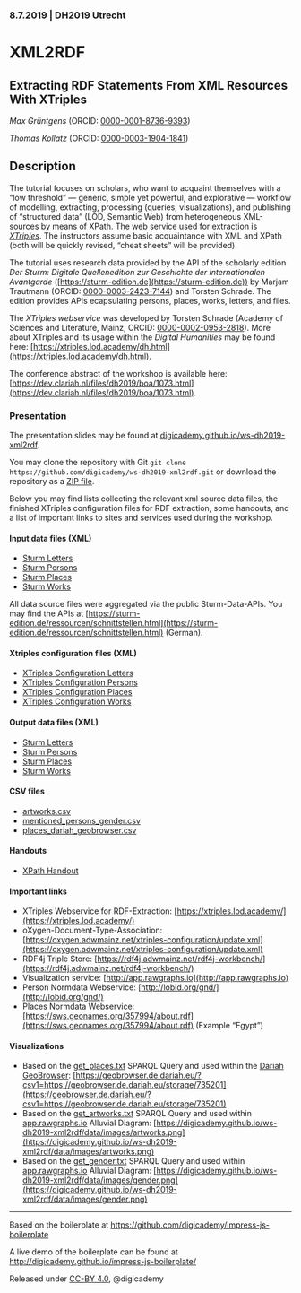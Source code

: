 ### 8.7.2019 | DH2019 Utrecht

# XML2RDF

## Extracting RDF Statements From XML Resources With XTriples

_Max Grüntgens_ (ORCID: [0000-0001-8736-9393](https://orcid.org/0000-0001-8736-9393))

_Thomas Kollatz_ (ORCID: [0000-0003-1904-1841](https://orcid.org/0000-0003-1904-1841))

## Description

The tutorial focuses on scholars, who want to acquaint themselves with a “low threshold” — generic, simple yet powerful, and explorative — workflow of modelling, extracting, processing (queries, visualizations), and publishing of “structured data” (LOD, Semantic Web) from heterogeneous XML-sources by means of XPath. The web service used for extraction is [_XTriples_](https://xtriples.lod.academy). The instructors assume basic acquaintance with XML and XPath (both will be quickly revised, “cheat sheets” will be provided).

The tutorial uses research data provided by the API of the scholarly edition _Der Sturm: Digitale Quellenedition zur Geschichte der internationalen Avantgarde_ ([https://sturm-edition.de](https://sturm-edition.de)) by Marjam Trautmann (ORCID: [0000-0003-2423-7144](https://orcid.org/0000-0003-2423-7144)) and Torsten Schrade. The edition provides APIs ecapsulating persons, places, works, letters, and files.

The _XTriples webservice_ was developed by Torsten Schrade (Academy of Sciences and Literature, Mainz, ORCID: [0000-0002-0953-2818](https://orcid.org/0000-0002-0953-2818)). More about XTriples and its usage within the _Digital Humanities_ may be found here: [https://xtriples.lod.academy/dh.html](https://xtriples.lod.academy/dh.html).

The conference abstract of the workshop is available here: [https://dev.clariah.nl/files/dh2019/boa/1073.html](https://dev.clariah.nl/files/dh2019/boa/1073.html).

### Presentation

The presentation slides may be found at [digicademy.github.io/ws-dh2019-xml2rdf](https://digicademy.github.io/ws-dh2019-xml2rdf).

You may clone the repository with Git `git clone https://github.com/digicademy/ws-dh2019-xml2rdf.git` or download the repository as a [ZIP file](https://github.com/digicademy/ws-dh2019-xml2rdf/archive/master.zip).

Below you may find lists collecting the relevant xml source data files, the finished XTriples configuration files for RDF extraction, some  handouts, and a list of important links to sites and services used during the workshop.

#### Input data files (XML)

* [Sturm Letters](https://digicademy.github.io/ws-dh2019-xml2rdf/data/source/sturm_letters.xml)
* [Sturm Persons](https://digicademy.github.io/ws-dh2019-xml2rdf/data/source/sturm_persons.xml)
* [Sturm Places](https://digicademy.github.io/ws-dh2019-xml2rdf/data/source/sturm_places.xml)
* [Sturm Works](https://digicademy.github.io/ws-dh2019-xml2rdf/data/source/sturm_works.xml)

All data source files were aggregated via the public Sturm-Data-APIs. You may find the APIs at [https://sturm-edition.de/ressourcen/schnittstellen.html](https://sturm-edition.de/ressourcen/schnittstellen.html) (German).

#### Xtriples configuration files (XML)

* [XTriples Configuration Letters](https://digicademy.github.io/ws-dh2019-xml2rdf/data/config/sturm_config_letters_xtriples.xml)
* [XTriples Configuration Persons](https://digicademy.github.io/ws-dh2019-xml2rdf/data/config/sturm_config_persons_xtriples.xml)
* [XTriples Configuration Places](https://digicademy.github.io/ws-dh2019-xml2rdf/data/config/sturm_config_places_xtriples.xml)
* [XTriples Configuration Works](https://digicademy.github.io/ws-dh2019-xml2rdf/data/config/sturm_config_works_xtriples.xml)


#### Output data files (XML)

* [Sturm Letters](https://digicademy.github.io/ws-dh2019-xml2rdf/data/output/sturm_output_letters.rdf)
* [Sturm Persons](https://digicademy.github.io/ws-dh2019-xml2rdf/data/output/sturm_output_persons.rdf)
* [Sturm Places](https://digicademy.github.io/ws-dh2019-xml2rdf/data/output/sturm_output_places.rdf)
* [Sturm Works](https://digicademy.github.io/ws-dh2019-xml2rdf/data/output/sturm_output_works.rdf)

#### CSV files

* [artworks.csv](https://digicademy.github.io/ws-dh2019-xml2rdf/data/csv/artworks.csv)
* [mentioned_persons_gender.csv](https://digicademy.github.io/ws-dh2019-xml2rdf/data/csv/mentioned_persons_gender.csv)
* [places_dariah_geobrowser.csv](https://digicademy.github.io/ws-dh2019-xml2rdf/data/csv/places_dariah_geobrowser.csv)

#### Handouts

* [XPath Handout](https://digicademy.github.io/ws-dh2019-xml2rdf/data/handouts/Handout-XML-English_2019.pdf)

#### Important links

* XTriples Webservice for RDF-Extraction: [https://xtriples.lod.academy/](https://xtriples.lod.academy/)
* oXygen-Document-Type-Association: [https://oxygen.adwmainz.net/xtriples-configuration/update.xml](https://oxygen.adwmainz.net/xtriples-configuration/update.xml)
* RDF4j Triple Store: [https://rdf4j.adwmainz.net/rdf4j-workbench/](https://rdf4j.adwmainz.net/rdf4j-workbench/)
* Visualization service: [http://app.rawgraphs.io](http://app.rawgraphs.io)
* Person Normdata Webservice: [http://lobid.org/gnd/](http://lobid.org/gnd/)
* Places Normdata Webservice: [https://sws.geonames.org/357994/about.rdf](https://sws.geonames.org/357994/about.rdf) (Example “Egypt”) 

#### Visualizations

* Based on the [get_places.txt](https://digicademy.github.io/ws-dh2019-xml2rdf/data/queries/get_places.txt) SPARQL Query and used within the [Dariah GeoBrowser](https://geobrowser.de.dariah.eu): [https://geobrowser.de.dariah.eu/?csv1=https://geobrowser.de.dariah.eu/storage/735201](https://geobrowser.de.dariah.eu/?csv1=https://geobrowser.de.dariah.eu/storage/735201)
* Based on the [get_artworks.txt](https://digicademy.github.io/ws-dh2019-xml2rdf/data/queries/get_artworks.txt) SPARQL Query and used within [app.rawgraphs.io](http://app.rawgraphs.io/) Alluvial Diagram: [https://digicademy.github.io/ws-dh2019-xml2rdf/data/images/artworks.png](https://digicademy.github.io/ws-dh2019-xml2rdf/data/images/artworks.png)
* Based on the [get_gender.txt](https://digicademy.github.io/ws-dh2019-xml2rdf/data/queries/get_gender.txt) SPARQL Query and used within [app.rawgraphs.io](http://app.rawgraphs.io/) Alluvial Diagram: [https://digicademy.github.io/ws-dh2019-xml2rdf/data/images/gender.png](https://digicademy.github.io/ws-dh2019-xml2rdf/data/images/gender.png)

<hr/>

Based on the boilerplate at https://github.com/digicademy/impress-js-boilerplate

A live demo of the boilerplate can be found at http://digicademy.github.io/impress-js-boilerplate/

Released under [CC-BY 4.0](https://creativecommons.org/licenses/by/4.0/), @digicademy
